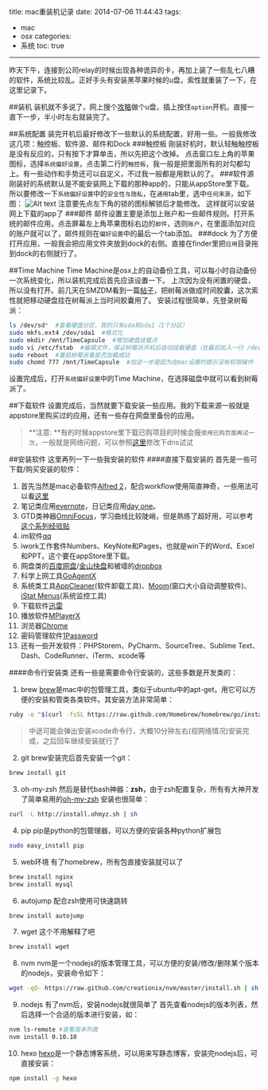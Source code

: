title: mac重装机记录
date: 2014-07-06 11:44:43
tags: 
- mac 
- osx
categories:
- 系统
toc: true
---

昨天下午，连接到公司relay的时候出现各种诡异的卡，再加上装了一些乱七八糟的软件，系统比较乱。正好手头有安装黑苹果时候的u盘，索性就重装了一下，在这里记录下。

<!-- more -->

##装机
装机就不多说了，网上搜个[攻略](http://www.baidu.com/s?wd=macos+u%E7%9B%98)做个u盘，插上按住`option`开机，直接一直下一步，半小时左右就装完了。

##系统配置
装完开机后最好修改下一些默认的系统配置，好用一些。一般我修改这几项：触控板、软件源、邮件和Dock
###触控板
刚装好机时，默认轻触触控板是没有反应的，只有按下才算单击，所以先把这个改掉。
点击窗口左上角的苹果图标，选择`系统偏好设置`，点击第二行的`触控板`，我一般是把里面所有的对勾都勾上。有一些动作和手势还可以自定义，不过我一般都是用默认的了。
###软件源
刚装好的系统默认是不能安装网上下载的那种app的，只能从appStore里下载。所以要修改一下`系统偏好设置`中的`安全性与隐私`，在`通用`tab里，选中`任何来源`，如下图：
![Alt text](/images/mac-config.png)
注意要先点左下角的锁的图标解锁后才能修改。
这样就可以安装网上下载的app了
###邮件
邮件设置主要是添加上账户和一些邮件规则。打开系统的邮件应用，点击屏幕左上角苹果图标右边的`邮件`，选则`账户`，在里面添加对应的账户就可以了，邮件规则在`偏好设置`中的最后一个tab添加。
###dock
为了方便打开应用，一般我会把应用文件夹放到dock的右侧。直接在finder里把`应用`目录拖到dock的右侧就行了。

##Time Machine
Time Machine是osx上的自动备份工具，可以每小时自动备份一次系统变化，所以装机完成后首先应该设置一下。
上次因为没有闲置的硬盘，所以没有打开。前几天在SMZDM看到一篇[帖子](http://jy.smzdm.com/detail/29911)，把树莓派做成时间胶囊，这次索性就把移动硬盘挂在树莓派上当时间胶囊用了。
安装过程很简单，先登录树莓派：

```bash
ls /dev/sd*  #查看硬盘分区，我的只有sda和sda1（1个分区）
sudo mkfs.ext4 /dev/sda1  #格式化
sudo mkdir /mnt/TimeCapsule  #增加硬盘挂载点
sudo vi /etc/fstab  #编辑文件，保证树莓派开机后自动挂载硬盘（在最后加入一行 /dev/sda1 /mnt/TimeCapsule ext4 rw,defaults 0 0）
sudo reboot  #重启树莓派看是否加载成功
sudo chomd 777 /mnt/TimeCapsule  #加这一步是因为在mac设置时提示没有权限操作
```

设置完成后，打开`系统偏好设置`中的Time Machine，在选择磁盘中就可以看到树莓派了。


##下载软件
设置完成后，当然就要下载安装一些应用。我的下载来源一般就是appstore里购买过的应用，还有一些存在网盘里备份的应用。
>**注意: **有的时候appstore里下载已购项目的时候会报`使用已购页面再试一次`，一般就是网络问题，可以参照[这里](http://jingyan.baidu.com/article/425e69e6b641d0be15fc16d9.html)修改下dns试试

##安装软件
这里再列一下一些我安装的软件
####直接下载安装的
首先是一些可下载/购买安装的软件：
1. 首先当然是mac必备软件[Alfred 2](http://www.alfredapp.com/)，配合workflow使用简直神奇，一些用法可以看[这里](http://www.zhihu.com/question/20656680)
2. 笔记类应用[evernote](http://www.yinxiang.com/)，日记类应用[day one](http://dayoneapp.com/)。
3. GTD类神器[OmniFocus](http://www.omnigroup.com/omnifocus/)，学习曲线比较陡峭，但是熟练了超好用，可以参考[这个系列经验贴](http://www.douban.com/note/271699848/)
4. im软件[qq](http://im.qq.com/download/pc.shtml)
5. iwork工作套件Numbers、KeyNote和Pages，也就是win下的Word、Excel和PPT，这个要在appStore里下载。
6. 网盘类的[百度网盘](http://pan.baidu.com/download#pan)/[金山快盘](http://www.kuaipan.cn/d/)和被墙的[dropbox](https://getdropbox.com/)
7. 科学上网工具[GoAgentX](https://github.com/ohdarling/GoAgentX)
8. 系统类工具[AppCleaner](http://appcleaner.com/)(软件卸载工具)、[Moom](http://manytricks.com/moom/)(窗口大小自动调整软件)、[iStat Menus](http://bjango.com/mac/istatmenus/)(系统监控工具)
9. 下载软件[迅雷](http://mac.xunlei.com/)
10. 播放软件[MPlayerX](http://mplayerx.org/)
11. 浏览器[Chrome](http://www.google.cn/intl/zh-CN/chrome/browser/)
12. 密码管理软件[1Password](https://agilebits.com/onepassword/mac)
11. 还有一些开发软件：PHPStorem、PyCharm、SourceTree、Sublime Text、Dash、CodeRunner、iTerm、xcode等

####命令行安装类
还有一些是需要命令行安装的，这些多数是开发类的：
1. brew
[brew](http://brew.sh/)是mac中的包管理工具，类似于ubuntu中的apt-get，用它可以方便的安装和管类各类软件。其安装方法非常简单：
```bash
ruby -e "$(curl -fsSL https://raw.github.com/Homebrew/homebrew/go/install)"
```
> 中途可能会弹出安装xcode命令行，大概10分钟左右(视网络情况)安装完成，之后回车继续安装就行了

2. git
brew安装完后首先安装一个git：
```bash
brew install git
```
3. oh-my-zsh
然后是替代bash神器：**zsh**，由于zsh配置复杂，所有有大神开发了简单易用的[oh-my-zsh](https://github.com/robbyrussell/oh-my-zsh/)
安装也很简单：
```bash
curl -L http://install.ohmyz.sh | sh
```
4. pip
pip是python的包管理器，可以方便的安装各种python扩展包
```bash
sudo easy_install pip
```
5. web环境
有了homebrew，所有包直接安装就可以了
```bash
brew install nginx
brew install mysql
```
6. autojump
配合zsh使用可快速跳转
```bash
brew install autojump
```
7. wget
这个不用解释了吧
```bash
brew install wget
```
8. nvm
nvm是一个nodejs的版本管理工具，可以方便的安装/修改/删除某个版本的nodejs，安装命令如下：
```bash
wget -qO- https://raw.github.com/creationix/nvm/master/install.sh | sh
```
9. nodejs
有了nvm后，安装nodejs就很简单了
首先查看nodejs的版本列表，然后选择一个合适的版本进行安装，如：
```bash
nvm ls-remote #查看版本列表
nvm install 0.10.10
```
10. hexo
[hexo](http://hexo.io)是一个静态博客系统，可以用来写静态博客，安装完nodejs后，可直接安装：
```bash
npm install -g hexo
```
